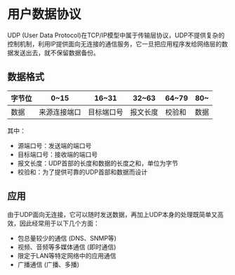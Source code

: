 # 用户数据协议

UDP (User Data Protocol)在TCP/IP模型中属于传输层协议，UDP不提供复杂的控制机制，利用IP提供面向无连接的通信服务，它一旦把应用程序发给网络层的数据发送出去，就不保留数据备份。

## 数据格式

| 字节位 | 0~15         | 16~31      | 32~63    | 64~79  | 80~  |
| ------ | ------------ | ---------- | -------- | ------ | ---- |
| 数据   | 来源连接端口 | 目标端口号 | 报文长度 | 校验和 | 数据 |

其中：

+ 源端口号：发送端的端口号
+ 目标端口号：接收端的端口号
+ 报文长度：UDP首部的长度和数据的长度之和，单位为字节
+ 校验和：为了提供可靠的UDP首部和数据而设计

## 应用

由于UDP面向无连接，它可以随时发送数据，再加上UDP本身的处理既简单又高效，因此经常用于以下几个方面：

+ 包总量较少的通信 (DNS、SNMP等)
+ 视频、音频等多媒体通信 (即时通信)
+ 限定于LAN等特定网络中的应用通信
+ 广播通信 (广播、多播)

